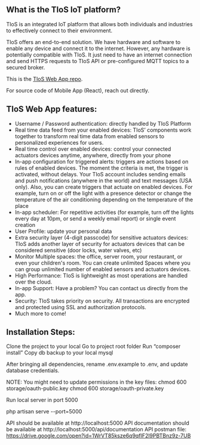 ## What is the TIoS IoT platform?

TIoS is an integrated IoT platform that allows both individuals and industries to effectively connect to their environment.  

TIoS offers an end-to-end solution. We have hardware and software to enable any device and connect it to the internet. However, any hardware is potentially compatible with TIoS. It just need to have an internet connection and send HTTPS requests to TIoS API or pre-configured MQTT topics to a secured broker.

This is the [TIoS Web App repo](https://github.com/luiscolmenares/TiOS-webapp).

For source code of Mobile App (React), reach out directly.

## TIoS Web App features:

- Username / Password authentication: directly handled by TIoS Platform
- Real time data feed from your enabled devices: TIoS’ components work together to transform real time data from enabled sensors to personalized experiences for users.
- Real time control over enabled devices: control your connected actuators devices anytime, anywhere, directly from your phone
- In-app configuration for triggered alerts: triggers are actions based on rules of enabled devices. The moment the criteria is met, the trigger is activated, without delays. Your TIoS account includes sending emails and push notifications (anywhere in the world) and text messages (USA only). Also, you can create triggers that actuate on enabled devices. For example, turn on or off the light with a presence detector or change the temperature of the air conditioning depending on the temperature of the place
- In-app scheduler: For repetitive activities (for example, turn off the lights every day at 10pm, or send a weekly email report) or single event creation
- User Profile: update your personal data
- Extra security layer  (4-digit passcode) for sensitive actuators devices: TIoS adds another layer of security for actuators devices that can be considered sensitive (door locks, water valves, etc)
- Monitor Multiple spaces: the office, server room, your restaurant, or even your children's room. You can create unlimited Spaces where you can group unlimited number of enabled sensors and actuators devices.
- High Performance: TIoS is lightweight as most operations are handled over the cloud.
- In-app Support: Have a problem? You can contact us directly from the app.
- Security: TIoS takes priority on security. All transactions are encrypted and protected using SSL and authorization protocols.
- Much more to come!

## Installation Steps:
Clone the project to your local
Go to project root folder
Run “composer install”
Copy db backup to your local mysql

After bringing all dependencies, rename .env.example to .env, and update database credentials.

NOTE: You might need to update permissions in the key files:
chmod 600 storage/oauth-public.key
chmod 600 storage/oauth-private.key

Run local server in port 5000

php artisan serve --port=5000

API should be available at http://localhost:5000
API documentation should be available at http://localhost:5000/api/documentation
API postman file: https://drive.google.com/open?id=1WrVT85ksze6q9qfIF2l9PBTBnz9z-7UB
